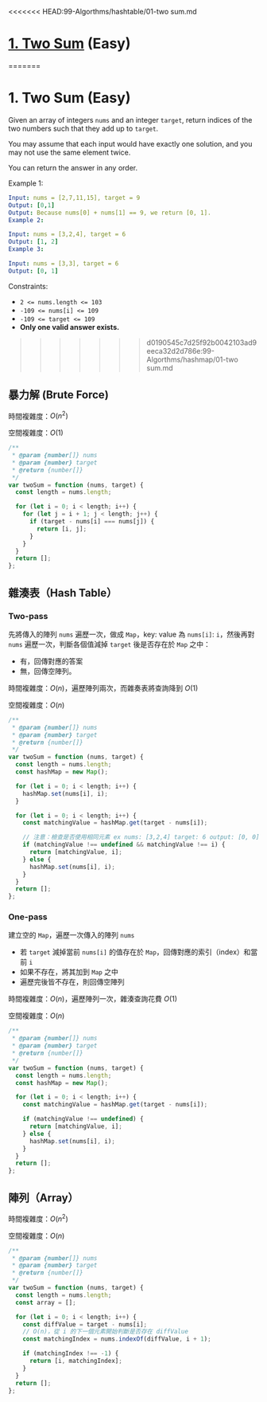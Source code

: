 <<<<<<< HEAD:99-Algorthms/hashtable/01-two sum.md
# [1. Two Sum](https://leetcode.com/problems/two-sum/) (Easy)
=======
# 1. Two Sum (Easy)

Given an array of integers `nums` and an integer `target`, return indices of the two numbers such that they add up to `target`.

You may assume that each input would have exactly one solution, and you may not use the same element twice.

You can return the answer in any order.

Example 1:

```yml
Input: nums = [2,7,11,15], target = 9
Output: [0,1]
Output: Because nums[0] + nums[1] == 9, we return [0, 1].
Example 2:
```

```yml
Input: nums = [3,2,4], target = 6
Output: [1, 2]
Example 3:
```

```yml
Input: nums = [3,3], target = 6
Output: [0, 1]
```

Constraints:

- `2 <= nums.length <= 103`
- `-109 <= nums[i] <= 109`
- `-109 <= target <= 109`
- **Only one valid answer exists.**
>>>>>>> d0190545c7d25f92b0042103ad9eeca32d2d786e:99-Algorthms/hashmap/01-two sum.md

## **暴力解 (Brute Force)**

時間複雜度：$O(n^2)$

空間複雜度：$O(1)$

```js
/**
 * @param {number[]} nums
 * @param {number} target
 * @return {number[]}
 */
var twoSum = function (nums, target) {
  const length = nums.length;

  for (let i = 0; i < length; i++) {
    for (let j = i + 1; j < length; j++) {
      if (target - nums[i] === nums[j]) {
        return [i, j];
      }
    }
  }
  return [];
};
```

## **雜湊表（Hash Table）**

### **Two-pass**

先將傳入的陣列 `nums` 遍歷一次，做成 `Map`，key: value 為 `nums[i]`: `i`，然後再對 `nums` 遍歷一次，判斷各個值減掉 `target` 後是否存在於 `Map` 之中：

- 有，回傳對應的答案
- 無，回傳空陣列。

時間複雜度：$O(n)$，遍歷陣列兩次，而雜奏表將查詢降到 $O(1)$

空間複雜度：$O(n)$

```js
/**
 * @param {number[]} nums
 * @param {number} target
 * @return {number[]}
 */
var twoSum = function (nums, target) {
  const length = nums.length;
  const hashMap = new Map();

  for (let i = 0; i < length; i++) {
    hashMap.set(nums[i], i);
  }

  for (let i = 0; i < length; i++) {
    const matchingValue = hashMap.get(target - nums[i]);

    // 注意：檢查是否使用相同元素 ex nums: [3,2,4] target: 6 output: [0, 0]
    if (matchingValue !== undefined && matchingValue !== i) {
      return [matchingValue, i];
    } else {
      hashMap.set(nums[i], i);
    }
  }
  return [];
};
```

### **One-pass**

建立空的 `Map`，遍歷一次傳入的陣列 `nums`

- 若 `target` 減掉當前 `nums[i]` 的值存在於 `Map`，回傳對應的索引（index）和當前 `i`
- 如果不存在，將其加到 `Map` 之中
- 遍歷完後皆不存在，則回傳空陣列

時間複雜度：$O(n)$，遍歷陣列一次，雜湊查詢花費 $O(1)$

空間複雜度：$O(n)$

```js
/**
 * @param {number[]} nums
 * @param {number} target
 * @return {number[]}
 */
var twoSum = function (nums, target) {
  const length = nums.length;
  const hashMap = new Map();

  for (let i = 0; i < length; i++) {
    const matchingValue = hashMap.get(target - nums[i]);

    if (matchingValue !== undefined) {
      return [matchingValue, i];
    } else {
      hashMap.set(nums[i], i);
    }
  }
  return [];
};
```

## **陣列（Array）**

時間複雜度：$O(n ^ 2)$

空間複雜度：$O(n)$

```js
/**
 * @param {number[]} nums
 * @param {number} target
 * @return {number[]}
 */
var twoSum = function (nums, target) {
  const length = nums.length;
  const array = [];

  for (let i = 0; i < length; i++) {
    const diffValue = target - nums[i];
    // O(n)，從 i 的下一個元素開始判斷是否存在 diffValue
    const matchingIndex = nums.indexOf(diffValue, i + 1);

    if (matchingIndex !== -1) {
      return [i, matchingIndex];
    }
  }
  return [];
};
```
